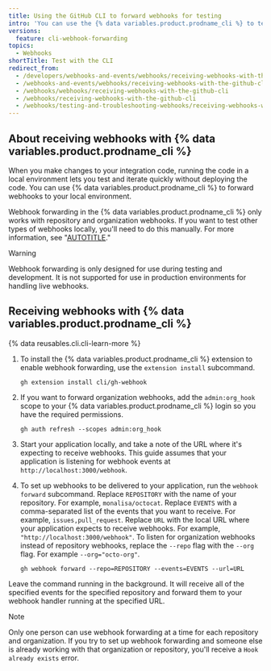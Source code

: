 ```yaml
---
title: Using the GitHub CLI to forward webhooks for testing
intro: 'You can use the {% data variables.product.prodname_cli %} to test webhooks in your development environment without the complexity of port forwarding or third-party tools.'
versions:
  feature: cli-webhook-forwarding
topics:
  - Webhooks
shortTitle: Test with the CLI
redirect_from:
  - /developers/webhooks-and-events/webhooks/receiving-webhooks-with-the-github-cli
  - /webhooks-and-events/webhooks/receiving-webhooks-with-the-github-cli
  - /webhooks/webhooks/receiving-webhooks-with-the-github-cli
  - /webhooks/receiving-webhooks-with-the-github-cli
  - /webhooks/testing-and-troubleshooting-webhooks/receiving-webhooks-with-the-github-cli
---
```

## About receiving webhooks with {% data variables.product.prodname_cli %}

When you make changes to your integration code, running the code in a local environment lets you test and iterate quickly without deploying the code. You can use {% data variables.product.prodname_cli %} to forward webhooks to your local environment.

Webhook forwarding in the {% data variables.product.prodname_cli %} only works with repository and organization webhooks. If you want to test other types of webhooks locally, you'll need to do this manually. For more information, see "[AUTOTITLE](/webhooks/testing-and-troubleshooting-webhooks/testing-webhooks)."

> [!WARNING]
> Webhook forwarding is only designed for use during testing and development. It is not supported for use in production environments for handling live webhooks.

## Receiving webhooks with {% data variables.product.prodname_cli %}

{% data reusables.cli.cli-learn-more %}

1. To install the {% data variables.product.prodname_cli %} extension to enable webhook forwarding, use the `extension install` subcommand.

   ```shell
   gh extension install cli/gh-webhook
   ```

1. If you want to forward organization webhooks, add the `admin:org_hook` scope to your {% data variables.product.prodname_cli %} login so you have the required permissions.

   ```shell
   gh auth refresh --scopes admin:org_hook
   ```

1. Start your application locally, and take a note of the URL where it's expecting to receive webhooks. This guide assumes that your application is listening for webhook events at `http://localhost:3000/webhook`.

1. To set up webhooks to be delivered to your application, run the `webhook forward` subcommand. Replace `REPOSITORY` with the name of your repository. For example, `monalisa/octocat`. Replace `EVENTS` with a comma-separated list of the events that you want to receive. For example, `issues,pull_request`. Replace `URL` with the local URL where your application expects to receive webhooks. For example, `"http://localhost:3000/webhook"`.  To listen for organization webhooks instead of repository webhooks, replace the `--repo` flag with the `--org` flag. For example `--org="octo-org"`.

   ```shell
   gh webhook forward --repo=REPOSITORY --events=EVENTS --url=URL
   ```

  Leave the command running in the background. It will receive all of the specified events for the specified repository and forward them to your webhook handler running at the specified URL.

   > [!NOTE]
   > Only one person can use webhook forwarding at a time for each repository and organization. If you try to set up webhook forwarding and someone else is already working with that organization or repository, you'll receive a `Hook already exists` error.

